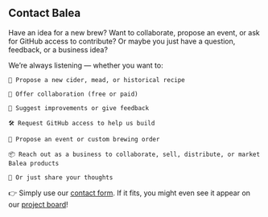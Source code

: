 ## Contact Balea

Have an idea for a new brew?
Want to collaborate, propose an event, or ask for GitHub access to contribute?
Or maybe you just have a question, feedback, or a business idea?

We’re always listening — whether you want to:

    🍏 Propose a new cider, mead, or historical recipe

    🤝 Offer collaboration (free or paid)

    🧠 Suggest improvements or give feedback

    🛠 Request GitHub access to help us build

    🎉 Propose an event or custom brewing order

    📦 Reach out as a business to collaborate, sell, distribute, or market Balea products

    💬 Or just share your thoughts

👉 Simply use our [contact form](https://docs.google.com/forms/d/e/1FAIpQLScq0b4uaR_0bxw9ietXigj6E44YYf3kzUGDy8UKgVmMGrkiOg/viewform?usp=header).
If it fits, you might even see it appear on our [project board](https://github.com/users/imanoliri/projects/2/views/1)!
